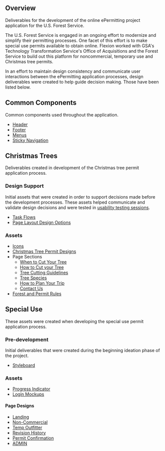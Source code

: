 ## Overview

Deliverables for the development of the online ePermitting project application for the U.S. Forest Service.

The U.S. Forest Service is engaged in an ongoing effort to modernize and simplify their permitting processes. One facet of this effort is to make special use permits available to obtain online. Flexion worked with GSA's Technology Transformation Service's Office of Acquisitions and the Forest Service to build out this platform for noncommercial,  temporary use and Christmas tree permits.

In an effort to maintain design consistency and communicate user interactions between the ePermitting application processes, design deliverables were created to help guide decision making. Those have been listed below.

## Common Components
Common components used throughout the application.

  - [Header](https://github.com/nciinc/fs-permit-platform/tree/sprint-11-development/design-deliverables/components/header-mockups/RD1) 
- [Footer](https://github.com/nciinc/fs-permit-platform/tree/sprint-11-development/design-deliverables/components/footer-mockups)  
 - [Menus](https://github.com/nciinc/fs-permit-platform/tree/sprint-11-development/design-deliverables/components/menu-mockups)  
 - [Sticky Navigation](https://github.com/nciinc/fs-permit-platform/tree/sprint-11-development/design-deliverables/christmas-trees/page-designs/page-sections/sticky-footer)  
   
## Christmas Trees
Deliverables created in development of the Christmas tree permit application process.

### Design Support
Initial assets that were created in order to support decisions made before the development processes. These assets helped communicate and validate design decisions and were tested in [usability testing sessions](https://github.com/nciinc/fs-permit-platform/wiki). 
 - [Task Flows](https://github.com/nciinc/fs-permit-platform/tree/sprint-11-development/design-deliverables/christmas-trees/task-flows)
  - [Page Layout Design Options](https://github.com/nciinc/fs-permit-platform/tree/sprint-11-development/design-deliverables/christmas-trees/design-patterns/page-layouts)  
 
### Assets 
- [Icons](https://github.com/nciinc/fs-permit-platform/tree/sprint-11-development/design-deliverables/christmas-trees/icons) 
 - [Christmas Tree Permit Designs](https://github.com/nciinc/fs-permit-platform/tree/sprint-11-development/design-deliverables/christmas-trees/permit)  
 - Page Sections
   - [When to Cut Your Tree](https://github.com/nciinc/fs-permit-platform/tree/sprint-11-development/design-deliverables/christmas-trees/page-designs/page-sections/when-to-cut-your-tree)
   - [How to Cut your Tree](https://github.com/nciinc/fs-permit-platform/tree/sprint-11-development/design-deliverables/christmas-trees/page-designs/page-sections/how-to-cut-your-tree)  
   - [Tree Cutting Guidelines](https://github.com/nciinc/fs-permit-platform/tree/sprint-11-development/design-deliverables/christmas-trees/page-designs/page-sections/tree-cutting-guidlines) 
   - [Tree Species](https://github.com/nciinc/fs-permit-platform/tree/sprint-11-development/design-deliverables/christmas-trees/page-designs/page-sections/tree-species)  
   - [How to Plan Your Trip](https://github.com/nciinc/fs-permit-platform/tree/sprint-11-development/design-deliverables/christmas-trees/page-designs/page-sections/How%20to%20plan%20your%20trip)
   - [Contact Us](https://github.com/nciinc/fs-permit-platform/tree/sprint-11-development/design-deliverables/christmas-trees/page-designs/page-sections/contact-us)  
 - [Forest and Permit Rules](https://github.com/nciinc/fs-permit-platform/tree/sprint-11-development/design-deliverables/christmas-trees/rules)


## Special Use
These assets were created when developing the special use permit application process.

### Pre-development
Initial deliverables that were created during the beginning ideation phase of the project. 
  - [Styleboard](https://github.com/nciinc/fs-permit-platform/tree/sprint-11-development/design-deliverables/special-use/styleboard)  

### Assets
- [Progress Indicator](https://github.com/nciinc/fs-permit-platform/tree/sprint-11-development/design-deliverables/special-use/progress-indicator-mockups) 
- [Login Mockups](https://github.com/nciinc/fs-permit-platform/tree/sprint-11-development/design-deliverables/components/login-mockups) 

#### Page Designs
- [Landing](https://github.com/nciinc/fs-permit-platform/tree/sprint-11-development/design-deliverables/special-use/landing-page-mockups) 
- [Non-Commercial](https://github.com/nciinc/fs-permit-platform/tree/sprint-11-development/design-deliverables/special-use/noncommercial-mockups)  
- [Temp Outfitter](https://github.com/nciinc/fs-permit-platform/tree/sprint-11-development/design-deliverables/special-use/temp-outfitter-mockups) 
- [Revision History](https://github.com/nciinc/fs-permit-platform/tree/sprint-11-development/design-deliverables/special-use/revision-history-mockups)  
- [Permit Confirmation](https://github.com/nciinc/fs-permit-platform/tree/sprint-11-development/design-deliverables/special-use/permit-submitted-confirmation-page)   
- [ADMIN](https://github.com/nciinc/fs-permit-platform/tree/sprint-11-development/design-deliverables/special-use/admin-user-mockups)
